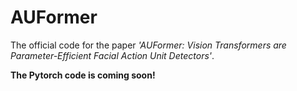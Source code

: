 # AUFormer
The official code for the paper _'AUFormer: Vision Transformers are Parameter-Efficient Facial Action Unit Detectors'_.


**The Pytorch code is coming soon!**
